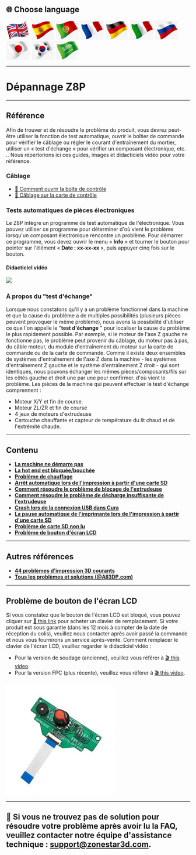 ## <a id="choose-language">:globe_with_meridians: Choose language </a>
[![](./lanpic/EN.png)](https://github.com/ZONESTAR3D/Z8P/blob/main/Z8P_FAQ/readme.md)
[![](./lanpic/ES.png)](https://github.com/ZONESTAR3D/Z8P/blob/main/Z8P_FAQ/readme-es.md)
[![](./lanpic/PT.png)](https://github.com/ZONESTAR3D/Z8P/blob/main/Z8P_FAQ/readme-pt.md)
[![](./lanpic/FR.png)](https://github.com/ZONESTAR3D/Z8P/blob/main/Z8P_FAQ/readme-fr.md)
[![](./lanpic/DE.png)](https://github.com/ZONESTAR3D/Z8P/blob/main/Z8P_FAQ/readme-de.md)
[![](./lanpic/IT.png)](https://github.com/ZONESTAR3D/Z8P/blob/main/Z8P_FAQ/readme-it.md)
[![](./lanpic/RU.png)](https://github.com/ZONESTAR3D/Z8P/blob/main/Z8P_FAQ/readme-ru.md)
[![](./lanpic/JP.png)](https://github.com/ZONESTAR3D/Z8P/blob/main/Z8P_FAQ/readme-jp.md)
[![](./lanpic/KR.png)](https://github.com/ZONESTAR3D/Z8P/blob/main/Z8P_FAQ/readme-kr.md)
[![](./lanpic/SA.png)](https://github.com/ZONESTAR3D/Z8P/blob/main/Z8P_FAQ/readme-ar.md)

----
# Dépannage Z8P

-----
## Référence
Afin de trouver et de résoudre le problème du produit, vous devrez peut-être utiliser la fonction de test automatique, ouvrir le boîtier de commande pour vérifier le câblage ou régler le courant d'entraînement du mortier, utiliser un « test d'échange » pour vérifier un composant électronique, etc. .. Nous répertorions ici ces guides, images et didacticiels vidéo pour votre référence.
### Câblage
- [:art: Comment ouvrir la boîte de contrôle](./pic/OpenControlBox.png)
- [:art: Câblage sur la carte de contrôle](./pic/Z8P_wiring.png)

### Tests automatiques de pièces électroniques
Le Z8P intègre un programme de test automatique de l'électronique. Vous pouvez utiliser ce programme pour déterminer d'où vient le problème lorsqu'un composant électronique rencontre un problème. Pour démarrer ce programme, vous devez ouvrir le menu « **Info** » et tourner le bouton pour pointer sur l'élément « **Date : xx-xx-xx** », puis appuyer cinq fois sur le bouton.
#### Didacticiel vidéo
[![](https://img.youtube.com/vi/iSsuy2ePWw8/0.jpg)](https://www.youtube.com/watch?v=iSsuy2ePWw8)

### À propos du "test d'échange"
Lorsque nous constatons qu'il y a un problème fonctionnel dans la machine et que la cause du problème a de multiples possibilités (plusieurs pièces peuvent provoquer le même problème), nous avons la possibilité d'utiliser ce que l'on appelle le "**test d'échange** " pour localiser la cause du problème le plus rapidement possible.
Par exemple, si le moteur de l'axe Z gauche ne fonctionne pas, le problème peut provenir du câblage, du moteur pas à pas, du câble moteur, du module d'entraînement du moteur sur la carte de commande ou de la carte de commande. Comme il existe deux ensembles de systèmes d'entraînement de l'axe Z dans la machine - les systèmes d'entraînement Z gauche et le système d'entraînement Z droit - qui sont identiques, nous pouvons échanger les mêmes pièces/composants/fils sur les côtés gauche et droit une par une pour confirmer. d'où vient le problème.
Les pièces de la machine qui peuvent effectuer le test d'échange comprennent :
- Moteur X/Y et fin de course.
- Moteur ZL/ZR et fin de course
- 4 jeux de moteurs d'extrudeuse
- Cartouche chauffante et capteur de température du lit chaud et de l'extrémité chaude.

-----
## Contenu
- **[La machine ne démarre pas](./Issue_of_startup/readme.md)**
- **[La hot end est bloquée/bouchée](./Issue_mix_color_hotend_clogged/readme.md)**
- **[Problème de chauffage](./Issue_heating/readme.md)**
- **[Arrêt automatique lors de l'impression à partir d'une carte SD](./Issue_auto_shut_down/readme.md)**
- **[Comment résoudre le problème de blocage de l'extrudeuse](./Issue_extruder_blocked/readme.md)**
- **[Comment résoudre le problème de décharge insuffisante de l'extrudeuse](./Issue_of_Extruder_insufficient_discharge/readme.md)**
- **[Crash lors de la connexion USB dans Cura](./issue_of_connect_USB_in_Cura/readme.md)**
- **[La pause automatique de l'imprimante lors de l'impression à partir d'une carte SD](./Issue_auto_pause/readme.md)**
- **[Problème de carte SD non lu](./Issue_not_read_sdcard/readme.md)**
- **[Problème de bouton d'écran LCD](#dwinscreen)**

----
## Autres références
- **[44 problèmes d'impression 3D courants](https://github.com/ZONESTAR3D/Document-and-User-Guide/tree/master/FAQ)**
- **[Tous les problèmes et solutions (@All3DP.com)](https://all3dp.com/1/common-3d-printing-problems-troubleshooting-3d-printer-issues/)**

-----
## <a id="dwinscreen">Problème de bouton de l'écran LCD</a>
Si vous constatez que le bouton de l'écran LCD est bloqué, vous pouvez cliquer sur [:gift: this link](https://www.aliexpress.com/item/3256805596235491.html) pour acheter un clavier de remplacement. Si votre produit est sous garantie (dans les 12 mois à compter de la date de réception du colis), veuillez nous contacter après avoir passé la commande et nous vous fournirons un service après-vente.
Comment remplacer le clavier de l'écran LCD, veuillez regarder le didacticiel vidéo :
- Pour la version de soudage (ancienne), veuillez vous référer à [:clapper: this video](https://youtu.be/Xwfczp3nLOY).
- Pour la version FPC (plus récente), veuillez vous référer à [:clapper: this video](https://youtu.be/z9E6glRZRIQ).
####
![](./pic/keypad.jpg)

-----
## :email: Si vous ne trouvez pas de solution pour résoudre votre problème après avoir lu la FAQ, veuillez contacter notre équipe d'assistance technique : support@zonestar3d.com.